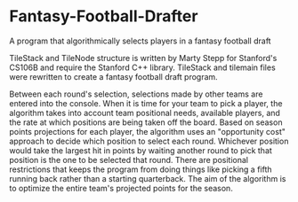 # Fantasy-Football-Drafter
A program that algorithmically selects players in a fantasy football draft


TileStack and TileNode structure is written by Marty Stepp for Stanford's CS106B and require the Stanford C++ library. TileStack and tilemain files were rewritten to create a fantasy football draft program.

Between each round's selection, selections made by other teams are entered into the console. When it is time for your team to pick a player, the algorithm takes into account team positional needs, available players, and the rate at which positions are being taken off the board. Based on season points projections for each player, the algorithm uses an "opportunity cost" approach to decide which position to select each round. Whichever position would take the largest hit in points by waiting another round to pick that position is the one to be selected that round. There are positional restrictions that keeps the program from doing things like picking a fifth running back rather than a starting quarterback. The aim of the algorithm is to optimize the entire team's projected points for the season.

